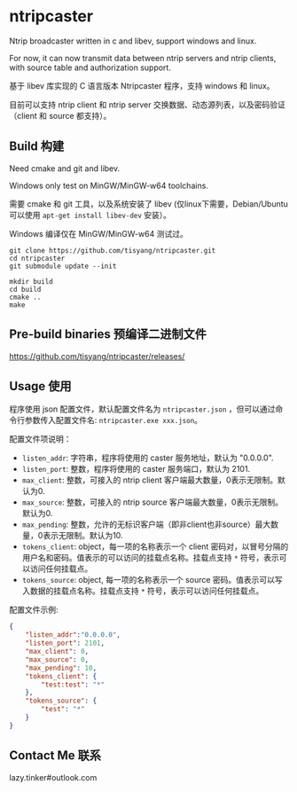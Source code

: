 # ntripcaster
Ntrip broadcaster written in c and libev, support windows and linux.

For now, it can now transmit data between ntrip servers and ntrip clients, with source table and authorization support.

基于 libev 库实现的 C 语言版本 Ntripcaster 程序，支持 windows 和 linux。

目前可以支持 ntrip client 和 ntrip server 交换数据、动态源列表，以及密码验证（client 和 source 都支持）。

## Build 构建
Need cmake and git and libev.

Windows only test on MinGW/MinGW-w64 toolchains.

需要 cmake 和 git 工具，以及系统安装了 libev (仅linux下需要，Debian/Ubuntu 可以使用 `apt-get install libev-dev` 安装）。

Windows 编译仅在 MinGW/MinGW-w64 测试过。


```shell
git clone https://github.com/tisyang/ntripcaster.git
cd ntripcaster
git submodule update --init

mkdir build
cd build
cmake ..
make
```

## Pre-build binaries 预编译二进制文件

https://github.com/tisyang/ntripcaster/releases/

## Usage 使用

程序使用 json 配置文件，默认配置文件名为 `ntripcaster.json` ，但可以通过命令行参数传入配置文件名: `ntripcaster.exe xxx.json`。

配置文件项说明：

+ `listen_addr`: 字符串，程序将使用的 caster 服务地址，默认为 "0.0.0.0".
+ `listen_port`: 整数，程序将使用的 caster 服务端口，默认为 2101.
+ `max_client`: 整数，可接入的 ntrip client 客户端最大数量，0表示无限制。默认为0.
+ `max_source`: 整数，可接入的 ntrip source 客户端最大数量，0表示无限制。默认为0.
+ `max_pending`: 整数，允许的无标识客户端（即非client也非source）最大数量，0表示无限制。默认为10.
+ `tokens_client`: object，每一项的名称表示一个 client 密码对，以冒号分隔的用户名和密码。值表示的可以访问的挂载点名称。挂载点支持 `*` 符号，表示可以访问任何挂载点。
+ `tokens_source`: object, 每一项的名称表示一个 source 密码。值表示可以写入数据的挂载点名称。挂载点支持 `*` 符号，表示可以访问任何挂载点。

配置文件示例:

```json
{
	"listen_addr":"0.0.0.0",
	"listen_port": 2101,
	"max_client": 0,
	"max_source": 0,
	"max_pending": 10,
	"tokens_client": {
		"test:test": "*"
	},
	"tokens_source": {
		"test": "*"
	}
}

```

## Contact Me 联系

lazy.tinker#outlook.com
